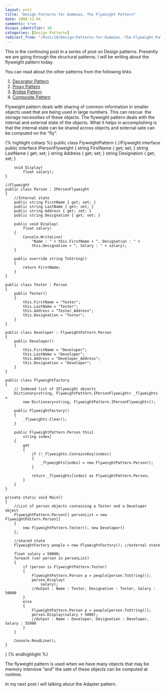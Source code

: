 ```yaml
---
layout: post
title: "Design Patterns for Dummies. The Flyweight Pattern"
date: 2008-12-04
comments: true
disqus_identifier: 18
categories: [Design Patterns]
redirect_from: "/Post/18/Design-Patterns-for-Dummies.-The-Flyweight-Pattern.aspx/"
---
```

This is the continuing post in a series of post on Design patterns.
Presently we are going through the structural patterns. I will be
writing about the flyweight pattern today.
<!--more-->
You can read about the other patterns from the following links

1.  [Decorator
    Pattern](/2008/11/17/Design-Patterns-for-Dummies.-The-Decorator-Pattern/)
2.  [Proxy
    Pattern](/2008/11/24/Design-Patterns-for-Dummies.-The-Proxy-Pattern/)
3.  [Bridge
    Pattern](/2008/11/27/Design-Patterns-for-Dummies.-The-Bridge-pattern/)
4.  [Composite
    Pattern](/2008/12/01/Design-Patterns-for-Dummies.-The-Composite-Pattern/)

Flyweight pattern deals with sharing of common information in smaller
objects used that are being used in large numbers. This can rescue  the
storage necessities of these objects. The flyweight pattern deals with
the internal and external state of the objects. What it helps in
accomplishing is that the internal state can be shared across objects
and external sate can be computed on the “fly”.

{% highlight csharp %}
public class FlyweightPattern
{
    //Flyweight interface
    public interface IPersonFlyweight
    {
        string FirstName { get; set; }
        string LastName { get; set; }
        string Address { get; set; }
        string Designation { get; set; }

        void Display(
            float salary);
    }

    //Flyweight
    public class Person : IPersonFlyweight
    {
        //Internal state
        public string FirstName { get; set; }
        public string LastName { get; set; }
        public string Address { get; set; }
        public string Designation { get; set; }

        public void Display(
            float salary)
        {
            Console.WriteLine(
                "Name : " + this.FirstName + ", Designation : " +
                this.Designation + ", Salary : " + salary);
        }

        public override string ToString()
        {
            return FirstName;
        }
    }

    public class Tester : Person
    {
        public Tester()
        {
            this.FirstName = "Tester";
            this.LastName = "Tester";
            this.Address = "Tester_Address";
            this.Designation = "Tester";
        }
    }

    public class Developer : FlyweightPattern.Person
    {
        public Developer()
        {
            this.FirstName = "Developer";
            this.LastName = "Developer";
            this.Address = "Developer_Address";
            this.Designation = "Developer";
        }
    }

    public class FlyweightFactory
    {
        // Indexed list of IFlyweight objects
        Dictionary<string, FlyweightPattern.IPersonFlyweight> _flyweights =
            new Dictionary<string, FlyweightPattern.IPersonFlyweight>();

        public FlyweightFactory()
        {
            _flyweights.Clear();
        }

        public FlyweightPattern.Person this[
            string index]
        {
            get
            {
                if (!_flyweights.ContainsKey(index))
                {
                    _flyweights[index] = new FlyweightPattern.Person();
                }

                return _flyweights[index] as FlyweightPattern.Person;
            }
        }
    }

    private static void Main()
    {
        //List of person objects containing a Tester and a Developer object
        FlyweightPattern.Person[] personList = new FlyweightPattern.Person[]
        {
            new FlyweightPattern.Tester(), new Developer()
        };

        //shared state
        FlyweightFactory people = new FlyweightFactory(); //external state

        float salary = 50000;
        foreach (var person in personList)
        {
            if (person is FlyweightPattern.Tester)
            {
                FlyweightPattern.Person p = people[person.ToString()];
                person.Display(
                    salary);
                //Output : Name : Tester, Designation : Tester, Salary : 50000
            }
            else
            {
                FlyweightPattern.Person p = people[person.ToString()];
                person.Display(salary + 5000);
                //Output : Name : Developer, Designation : Developer, Salary : 55000
            }
        }

        Console.ReadLine();
    }
}
{% endhighlight %}

The flyweight pattern is used when we have many objects that may be
memory intensive “and” the sate of these objects can be computed at
runtime.

In my next post I will talking about the Adapter pattern.

